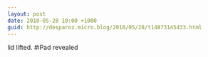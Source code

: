 ```yaml
---
layout: post
date: 2010-05-28 10:00 +1000
guid: http://desparoz.micro.blog/2010/05/28/t14873145433.html
---
```

lid lifted. #iPad revealed
